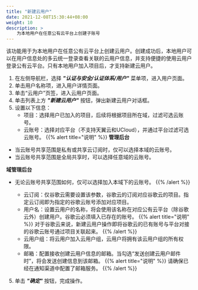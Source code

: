 ```yaml
---
title: "新建云用户"
date: 2021-12-08T15:30:44+08:00
weight: 10
description: >
    为本地用户在任意公有云平台上创建子账号
---
```


该功能用于为本地用户在任意公有云平台上创建云用户。创建成功后，本地用户可以在用户信息处的多云统一登录查看关联的云用户信息，并支持便捷的使用云用户登录公有云平台。只有本地用户加入项目后，才支持新建云用户。

1. 在左侧导航栏，选择 **_"认证与安全/认证体系/用户"_** 菜单项，进入用户页面。
2. 单击用户名称项，进入用户详情页面。
2. 单击“云用户”页签，进入云用户页面。
3. 单击列表上方 **_"新建云用户"_** 按钮，弹出新建云用户对话框。
4. 设置以下信息：
   - 项目：选择用户已加入的项目，后续将根据项目所在域，过滤可选云账号。
   - 云账号：选择对应平台（不支持天翼云和UCloud），并通过平台过滤可选云账号。
{{% alert title="说明" %}}
**管理后台**

- 当云账号共享范围是私有或共享云订阅时，仅可以选择本域的云账号。
- 当云账号共享范围是全局共享时，可以选择任意域的云账号。

**域管理后台**

- 无论云账号共享范围如何，仅可以选择加入本域下的云账号。
{{% /alert %}}

   - 云订阅：仅谷歌云需要设置该参数，谷歌云的订阅对应谷歌云的项目。指定云订阅即为指定的谷歌云账号添加对应项目。
   - 用户名：设置云用户的名称，将会使用该名称在对应公有云平台（除谷歌云外）创建用户。谷歌云必须填入已存在的账号。
{{% alert title="说明" %}}
对于谷歌云来说，新建云用户操作即将谷歌云的已有账号与平台对接的谷歌云账号通过项目关联起来。
{{% /alert %}}
   - 云用户组：将云用户加入云用户组，云用户将拥有该云用户组的所有权限。
   - 邮箱：配置接收创建云用户信息的邮箱。当勾选“发送创建云用户邮件时”，将会发送创建信息到该邮箱。
{{% alert title="说明" %}}
请确保已经在通知渠道中配置了邮箱服务。
{{% /alert %}}
5. 单击 **_"确定"_** 按钮，完成操作。